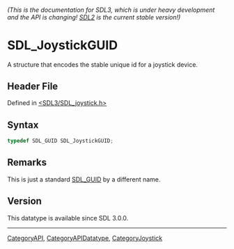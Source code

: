###### (This is the documentation for SDL3, which is under heavy development and the API is changing! [SDL2](https://wiki.libsdl.org/SDL2/) is the current stable version!)
# SDL_JoystickGUID

A structure that encodes the stable unique id for a joystick device.

## Header File

Defined in [<SDL3/SDL_joystick.h>](https://github.com/libsdl-org/SDL/blob/main/include/SDL3/SDL_joystick.h)

## Syntax

```c
typedef SDL_GUID SDL_JoystickGUID;
```

## Remarks

This is just a standard [SDL_GUID](SDL_GUID) by a different name.

## Version

This datatype is available since SDL 3.0.0.

----
[CategoryAPI](CategoryAPI), [CategoryAPIDatatype](CategoryAPIDatatype), [CategoryJoystick](CategoryJoystick)

